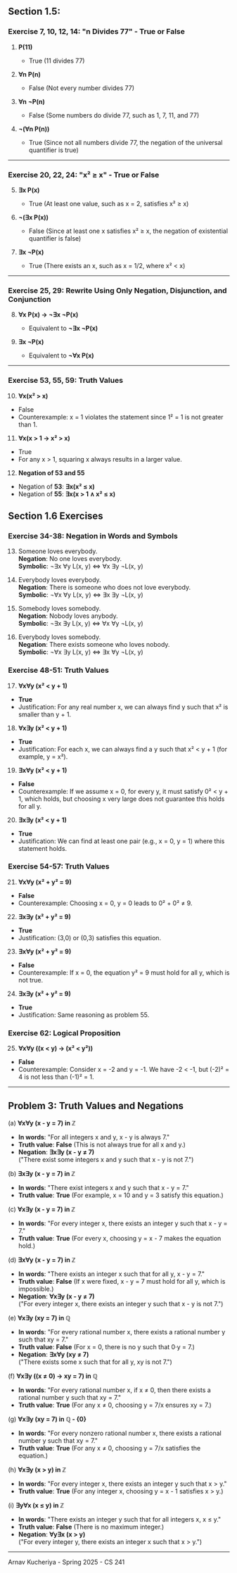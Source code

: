 
## Section 1.5:

### Exercise 7, 10, 12, 14: "n Divides 77" - True or False
1. **P(11)**  
   - True (11 divides 77)

2. **∀n P(n)**  
   - False (Not every number divides 77)

3. **∀n ¬P(n)**  
   - False (Some numbers do divide 77, such as 1, 7, 11, and 77)

4. **¬(∀n P(n))**  
   - True (Since not all numbers divide 77, the negation of the universal quantifier is true)

---

### Exercise 20, 22, 24: "x² ≥ x" - True or False
5. **∃x P(x)**  
   - True (At least one value, such as x = 2, satisfies x² ≥ x)

6. **¬(∃x P(x))**  
   - False (Since at least one x satisfies x² ≥ x, the negation of existential quantifier is false)

7. **∃x ¬P(x)**  
   - True (There exists an x, such as x = 1/2, where x² < x)

---

### Exercise 25, 29: Rewrite Using Only Negation, Disjunction, and Conjunction
8. **∀x P(x) → ¬∃x ¬P(x)**  
   - Equivalent to **¬∃x ¬P(x)**  

9. **∃x ¬P(x)**  
   - Equivalent to **¬∀x P(x)**  

---

### Exercise 53, 55, 59: Truth Values
10. **∀x(x² > x)**  
   - False  
   - Counterexample: x = 1 violates the statement since 1² = 1 is not greater than 1.

11. **∀x(x > 1 → x² > x)**  
   - True  
   - For any x > 1, squaring x always results in a larger value.

12. **Negation of 53 and 55**  
   - Negation of **53**: **∃x(x² ≤ x)**  
   - Negation of **55**: **∃x(x > 1 ∧ x² ≤ x)**



## Section 1.6 Exercises

### Exercise 34-38: Negation in Words and Symbols
13. Someone loves everybody.  
   **Negation**: No one loves everybody.  
   **Symbolic**: ¬∃x ∀y L(x, y) ⇔ ∀x ∃y ¬L(x, y)

14. Everybody loves everybody.  
   **Negation**: There is someone who does not love everybody.  
   **Symbolic**: ¬∀x ∀y L(x, y) ⇔ ∃x ∃y ¬L(x, y)

15. Somebody loves somebody.  
   **Negation**: Nobody loves anybody.  
   **Symbolic**: ¬∃x ∃y L(x, y) ⇔ ∀x ∀y ¬L(x, y)

16. Everybody loves somebody.  
   **Negation**: There exists someone who loves nobody.  
   **Symbolic**: ¬∀x ∃y L(x, y) ⇔ ∃x ∀y ¬L(x, y)

### Exercise 48-51: Truth Values
17. **∀x∀y (x² < y + 1)**  
   - **True**  
   - Justification: For any real number x, we can always find y such that x² is smaller than y + 1.

18. **∀x∃y (x² < y + 1)**  
   - **True**  
   - Justification: For each x, we can always find a y such that x² < y + 1 (for example, y = x²).

19. **∃x∀y (x² < y + 1)**  
   - **False**  
   - Counterexample: If we assume x = 0, for every y, it must satisfy 0² < y + 1, which holds, but choosing x very large does not guarantee this holds for all y.

20. **∃x∃y (x² < y + 1)**  
   - **True**  
   - Justification: We can find at least one pair (e.g., x = 0, y = 1) where this statement holds.

### Exercise 54-57: Truth Values
21. **∀x∀y (x² + y² = 9)**  
   - **False**  
   - Counterexample: Choosing x = 0, y = 0 leads to 0² + 0² ≠ 9.

22. **∃x∃y (x² + y² = 9)**  
   - **True**  
   - Justification: (3,0) or (0,3) satisfies this equation.

23. **∃x∀y (x² + y² = 9)**  
   - **False**  
   - Counterexample: If x = 0, the equation y² = 9 must hold for all y, which is not true.

24. **∃x∃y (x² + y² = 9)**  
   - **True**  
   - Justification: Same reasoning as problem 55.

### Exercise 62: Logical Proposition
25. **∀x∀y ((x < y) → (x² < y²))**  
   - **False**  
   - Counterexample: Consider x = -2 and y = -1. We have -2 < -1, but (-2)² = 4 is not less than (-1)² = 1.


---

## Problem 3: Truth Values and Negations

 (a) **∀x∀y (x - y = 7) in ℤ**
- **In words**: "For all integers x and y, x - y is always 7."
- **Truth value**: **False** (This is not always true for all x and y.)
- **Negation**: **∃x∃y (x - y ≠ 7)**  
  ("There exist some integers x and y such that x - y is not 7.")

 (b) **∃x∃y (x - y = 7) in ℤ**
- **In words**: "There exist integers x and y such that x - y = 7."
- **Truth value**: **True** (For example, x = 10 and y = 3 satisfy this equation.)

(c) **∀x∃y (x - y = 7) in ℤ**
- **In words**: "For every integer x, there exists an integer y such that x - y = 7."
- **Truth value**: **True** (For every x, choosing y = x - 7 makes the equation hold.)

 (d) **∃x∀y (x - y = 7) in ℤ**
- **In words**: "There exists an integer x such that for all y, x - y = 7."
- **Truth value**: **False** (If x were fixed, x - y = 7 must hold for all y, which is impossible.)
- **Negation**: **∀x∃y (x - y ≠ 7)**  
  ("For every integer x, there exists an integer y such that x - y is not 7.")

 (e) **∀x∃y (xy = 7) in ℚ**
- **In words**: "For every rational number x, there exists a rational number y such that xy = 7."
- **Truth value**: **False** (For x = 0, there is no y such that 0·y = 7.)
- **Negation**: **∃x∀y (xy ≠ 7)**  
  ("There exists some x such that for all y, xy is not 7.")

 (f) **∀x∃y ((x ≠ 0) → xy = 7) in ℚ**
- **In words**: "For every rational number x, if x ≠ 0, then there exists a rational number y such that xy = 7."
- **Truth value**: **True** (For any x ≠ 0, choosing y = 7/x ensures xy = 7.)

 (g) **∀x∃y (xy = 7) in ℚ - {0}**
- **In words**: "For every nonzero rational number x, there exists a rational number y such that xy = 7."
- **Truth value**: **True** (For any x ≠ 0, choosing y = 7/x satisfies the equation.)

 (h) **∀x∃y (x > y) in ℤ**
- **In words**: "For every integer x, there exists an integer y such that x > y."
- **Truth value**: **True** (For any integer x, choosing y = x - 1 satisfies x > y.)

 (i) **∃y∀x (x ≤ y) in ℤ**
- **In words**: "There exists an integer y such that for all integers x, x ≤ y."
- **Truth value**: **False** (There is no maximum integer.)
- **Negation**: **∀y∃x (x > y)**  
  ("For every integer y, there exists an integer x such that x > y.")


---

Arnav Kucheriya - Spring 2025 - CS 241